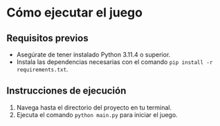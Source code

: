 # Cómo ejecutar el juego

## Requisitos previos

- Asegúrate de tener instalado Python 3.11.4 o superior.
- Instala las dependencias necesarias con el comando `pip install -r requirements.txt`.

## Instrucciones de ejecución

1. Navega hasta el directorio del proyecto en tu terminal.
2. Ejecuta el comando `python main.py` para iniciar el juego.

## 
